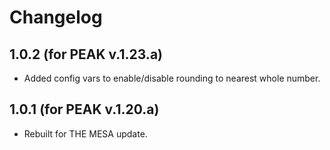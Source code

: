 # Changelog

## 1.0.2 (for PEAK v.1.23.a)
- Added config vars to enable/disable rounding to nearest whole number.

## 1.0.1 (for PEAK v.1.20.a)
- Rebuilt for THE MESA update.